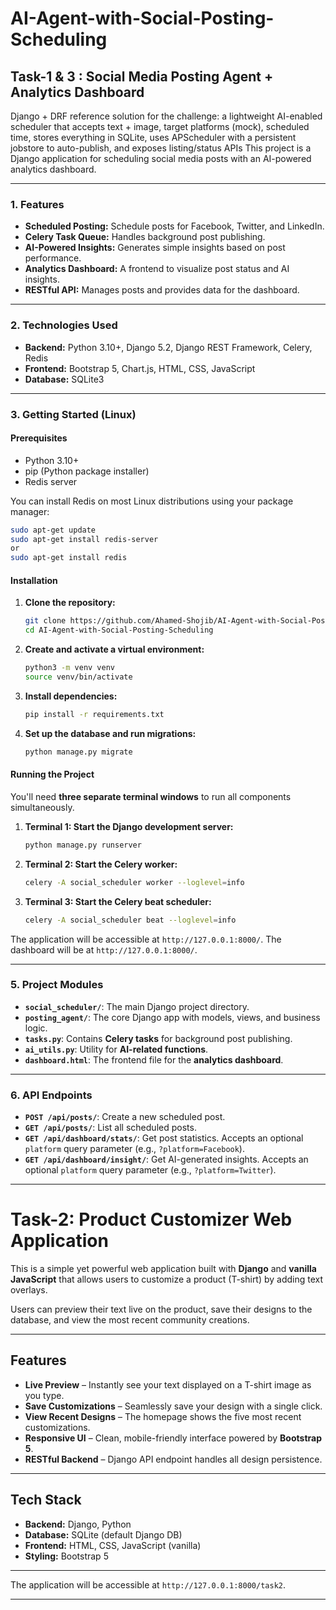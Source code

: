 # AI-Agent-with-Social-Posting-Scheduling 

## Task-1 & 3 : Social Media Posting Agent + Analytics Dashboard
Django + DRF reference solution for the challenge: a lightweight AI-enabled scheduler that accepts text + image, target platforms (mock), scheduled time, stores everything in SQLite, uses APScheduler with a persistent jobstore to auto-publish, and exposes listing/status APIs
This project is a Django application for scheduling social media posts with an AI-powered analytics dashboard.

-----

### 1. Features

* **Scheduled Posting:** Schedule posts for Facebook, Twitter, and LinkedIn.
* **Celery Task Queue:** Handles background post publishing.
* **AI-Powered Insights:** Generates simple insights based on post performance.
* **Analytics Dashboard:** A frontend to visualize post status and AI insights.
* **RESTful API:** Manages posts and provides data for the dashboard.

-----

### 2. Technologies Used

* **Backend:** Python 3.10+, Django 5.2, Django REST Framework, Celery, Redis
* **Frontend:** Bootstrap 5, Chart.js, HTML, CSS, JavaScript
* **Database:** SQLite3

-----

### 3. Getting Started (Linux)

#### Prerequisites

* Python 3.10+
* pip (Python package installer)
* Redis server

You can install Redis on most Linux distributions using your package manager:

```bash
sudo apt-get update
sudo apt-get install redis-server
or
sudo apt-get install redis
```

#### Installation

1. **Clone the repository:**
   ```bash
   git clone https://github.com/Ahamed-Shojib/AI-Agent-with-Social-Posting-Scheduling.git
   cd AI-Agent-with-Social-Posting-Scheduling
   ```
2. **Create and activate a virtual environment:**
   ```bash
   python3 -m venv venv
   source venv/bin/activate
   ```
3. **Install dependencies:**
   ```bash
   pip install -r requirements.txt
   ```
4. **Set up the database and run migrations:**
   ```bash
   python manage.py migrate
   ```

#### Running the Project

You'll need **three separate terminal windows** to run all components simultaneously.

1. **Terminal 1: Start the Django development server:**
   ```bash
   python manage.py runserver
   ```
2. **Terminal 2: Start the Celery worker:**
   ```bash
   celery -A social_scheduler worker --loglevel=info
   ```
3. **Terminal 3: Start the Celery beat scheduler:**
   ```bash
   celery -A social_scheduler beat --loglevel=info
   ```

The application will be accessible at `http://127.0.0.1:8000/`. The dashboard will be at `http://127.0.0.1:8000/`.

-----

### 5. Project Modules

* **`social_scheduler/`**: The main Django project directory.
* **`posting_agent/`**: The core Django app with models, views, and business logic.
* **`tasks.py`**: Contains **Celery tasks** for background post publishing.
* **`ai_utils.py`**: Utility for **AI-related functions**.
* **`dashboard.html`**: The frontend file for the **analytics dashboard**.

-----

### 6. API Endpoints

* **`POST /api/posts/`**: Create a new scheduled post.
* **`GET /api/posts/`**: List all scheduled posts.
* **`GET /api/dashboard/stats/`**: Get post statistics. Accepts an optional `platform` query parameter (e.g., `?platform=Facebook`).
* **`GET /api/dashboard/insight/`**: Get AI-generated insights. Accepts an optional `platform` query parameter (e.g., `?platform=Twitter`).

-----

# Task-2: Product Customizer Web Application

This is a simple yet powerful web application built with **Django** and **vanilla JavaScript** that allows users to customize a product (T-shirt) by adding text overlays.

Users can preview their text live on the product, save their designs to the database, and view the most recent community creations.

---

## Features

- **Live Preview** – Instantly see your text displayed on a T-shirt image as you type.  
- **Save Customizations** – Seamlessly save your design with a single click.  
- **View Recent Designs** – The homepage shows the five most recent customizations.  
- **Responsive UI** – Clean, mobile-friendly interface powered by **Bootstrap 5**.  
- **RESTful Backend** – Django API endpoint handles all design persistence.  

---

## Tech Stack

- **Backend:** Django, Python  
- **Database:** SQLite (default Django DB)  
- **Frontend:** HTML, CSS, JavaScript (vanilla)  
- **Styling:** Bootstrap 5  

---

The application will be accessible at `http://127.0.0.1:8000/task2`.

---
